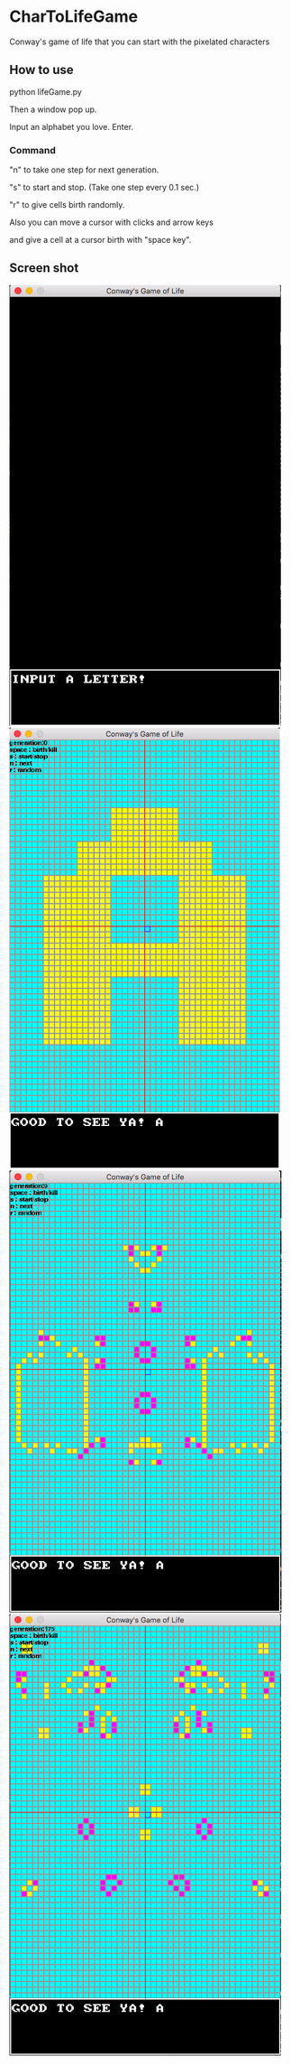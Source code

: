 # CharToLifeGame
Conway's game of life that you can start with the pixelated characters

## How to use

  python lifeGame.py

 Then a window pop up.

 Input an alphabet you love. Enter.

### Command

 "n" to take one step for next generation.

 "s" to start and stop. (Take one step every 0.1 sec.)

 "r" to give cells birth randomly.

 Also you can move a cursor with clicks and arrow keys

 and give a cell at a cursor birth with "space key".

## Screen shot
![Input](https://github.com/Bakuo/CharToLifeGame/blob/master/images/input.png)
![Input](https://github.com/Bakuo/CharToLifeGame/blob/master/images/inputA.png)
![Input](https://github.com/Bakuo/CharToLifeGame/blob/master/images/generation9.png)
![Input](https://github.com/Bakuo/CharToLifeGame/blob/master/images/generation175.png)
